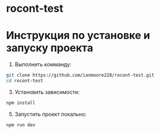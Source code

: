 # rocont-test

# Инструкция по установке и запуску проекта

1. Выполнить комманду:
```bash
git clone https://github.com/ianmoore228/rocont-test.git
cd rocont-test
```
3. Установить зависимости:
```bash
npm install
```
5. Запустить проект локально:
```bash
npm run dev
```
